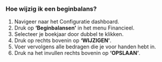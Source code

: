 ### Hoe wijzig ik een beginbalans?
1.	Navigeer naar het Configuratie dashboard.
2.	Druk op **‘Beginbalansen'** in het menu Financieel. 
3.	Selecteer je boekjaar door dubbel te klikken.
4.	Druk op rechts bovenin op **‘WIJZIGEN'**.
5.	Voer vervolgens alle bedragen die je voor handen hebt in. 
6.	Druk na het invullen rechts bovenin op **‘OPSLAAN’**.
